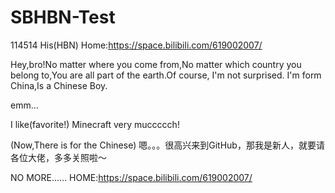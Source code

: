 # SBHBN-Test
114514     His(HBN) Home:https://space.bilibili.com/619002007/

Hey,bro!No matter where you come from,No matter which country you belong to,You are all part of the earth.Of course, I'm not surprised.
I'm form China,Is a Chinese Boy.

emm...

I like(favorite!) Minecraft very muccccch!

(Now,There is for the Chinese)
嗯。。。很高兴来到GitHub，那我是新人，就要请各位大佬，多多关照啦～

NO MORE......
HOME:https://space.bilibili.com/619002007/

